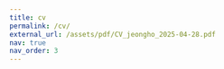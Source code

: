 ```yaml
---
title: cv
permalink: /cv/
external_url: /assets/pdf/CV_jeongho_2025-04-28.pdf
nav: true
nav_order: 3
---
```

